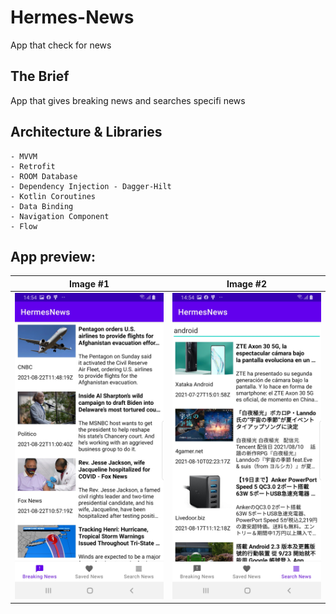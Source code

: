 # Hermes-News
App that check for news

## The Brief

App that gives breaking news and searches specifi news


## Architecture & Libraries
    - MVVM
    - Retrofit
    - ROOM Database
    - Dependency Injection - Dagger-Hilt
    - Kotlin Coroutines
    - Data Binding
    - Navigation Component
    - Flow

## App preview:




Image #1            |  Image #2                   
:-------------------------:|:----------------------------:
<img src="images/Hermes_News_2.jpg">    |  <img src="images/Hermes_News_1.jpg">    
